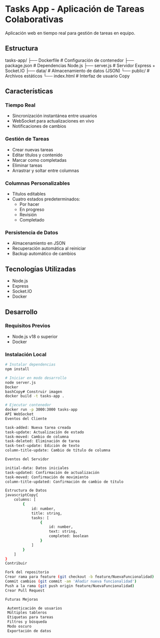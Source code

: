 # Tasks App - Aplicación de Tareas Colaborativas

Aplicación web en tiempo real para gestión de tareas en equipo.

## Estructura


tasks-app/
├── Dockerfile          # Configuración de contenedor
├── package.json        # Dependencias Node.js
├── server.js          # Servidor Express + Socket.IO
├── data/              # Almacenamiento de datos (JSON)
└── public/            # Archivos estáticos
└── index.html     # Interfaz de usuario
Copy
## Características

### Tiempo Real
- Sincronización instantánea entre usuarios
- WebSocket para actualizaciones en vivo
- Notificaciones de cambios

### Gestión de Tareas
- Crear nuevas tareas
- Editar títulos y contenido
- Marcar como completadas
- Eliminar tareas
- Arrastrar y soltar entre columnas

### Columnas Personalizables
- Títulos editables
- Cuatro estados predeterminados:
  - Por hacer
  - En progreso
  - Revisión
  - Completado

### Persistencia de Datos
- Almacenamiento en JSON
- Recuperación automática al reiniciar
- Backup automático de cambios

## Tecnologías Utilizadas
- Node.js
- Express
- Socket.IO
- Docker

## Desarrollo

### Requisitos Previos
- Node.js v18 o superior
- Docker

### Instalación Local
```bash
# Instalar dependencias
npm install

# Iniciar en modo desarrollo
node server.js
Docker
bashCopy# Construir imagen
docker build -t tasks-app .

# Ejecutar contenedor
docker run -p 3000:3000 tasks-app
API WebSocket
Eventos del Cliente

task-added: Nueva tarea creada
task-update: Actualización de estado
task-moved: Cambio de columna
task-deleted: Eliminación de tarea
task-text-update: Edición de texto
column-title-update: Cambio de título de columna

Eventos del Servidor

initial-data: Datos iniciales
task-updated: Confirmación de actualización
task-moved: Confirmación de movimiento
column-title-updated: Confirmación de cambio de título

Estructura de Datos
javascriptCopy{
    columns: [
        {
            id: number,
            title: string,
            tasks: [
                {
                    id: number,
                    text: string,
                    completed: boolean
                }
            ]
        }
    ]
}
Contribuir

Fork del repositorio
Crear rama para feature (git checkout -b feature/NuevaFuncionalidad)
Commit cambios (git commit -am 'Añadir nueva funcionalidad')
Push a la rama (git push origin feature/NuevaFuncionalidad)
Crear Pull Request

Futuras Mejoras

 Autenticación de usuarios
 Múltiples tableros
 Etiquetas para tareas
 Filtros y búsqueda
 Modo oscuro
 Exportación de datos

